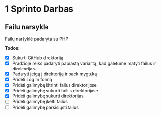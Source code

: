 # 1 Sprinto Darbas

## Failu narsykle

Failų naršyklė padaryta su PHP

**Todos:**

- [x] Sukurti GitHub direktoriją
- [x] Pradžioje reiks padaryti paprastą variantą, kad galėtume matyti failus ir direktorijas.
- [x] Padaryti įeigą į direktoriją ir back mygtuką
- [x] Pridėti Log In formą
- [x] Pridėti galimybę ištrinti failus direktorijose
- [x] Pridėti galimybę sukurti failus direktorijose
- [x] Pridėti galimybę sukurti direktorijas
- [ ] Pridėti galimybę įkelti failus
- [ ] Pridėti galimybę parsisiųsti failus
